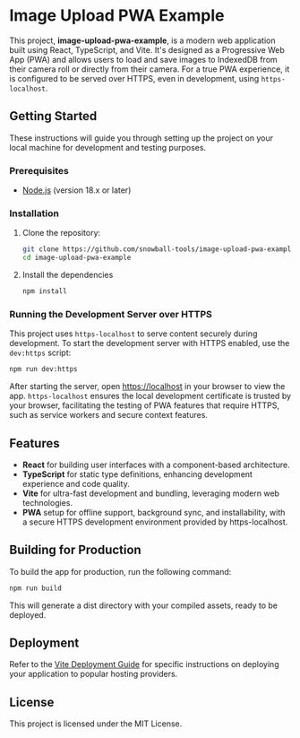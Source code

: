 # Image Upload PWA Example

This project, **image-upload-pwa-example**, is a modern web application built using React, TypeScript, and Vite. It's designed as a Progressive Web App (PWA) and allows users to load and save images to IndexedDB from their camera roll or directly from their camera. For a true PWA experience, it is configured to be served over HTTPS, even in development, using `https-localhost`.

## Getting Started

These instructions will guide you through setting up the project on your local machine for development and testing purposes.

### Prerequisites

- [Node.js](https://nodejs.org/) (version 18.x or later)

### Installation

1. Clone the repository:

   ```bash
   git clone https://github.com/snowball-tools/image-upload-pwa-example.git
   cd image-upload-pwa-example
   ```

2. Install the dependencies

   ```bash
   npm install
   ```

### Running the Development Server over HTTPS

This project uses `https-localhost` to serve content securely during development. To start the development server with HTTPS enabled, use the `dev:https` script:

```bash
npm run dev:https
```

After starting the server, open [https://localhost](https://localhost) in your browser to view the app. `https-localhost` ensures the local development certificate is trusted by your browser, facilitating the testing of PWA features that require HTTPS, such as service workers and secure context features.

## Features

- **React** for building user interfaces with a component-based architecture.
- **TypeScript** for static type definitions, enhancing development experience and code quality.
- **Vite** for ultra-fast development and bundling, leveraging modern web technologies.
- **PWA** setup for offline support, background sync, and installability, with a secure HTTPS development environment provided by https-localhost.

## Building for Production

To build the app for production, run the following command:

```bash
npm run build
```

This will generate a dist directory with your compiled assets, ready to be deployed.

## Deployment

Refer to the [Vite Deployment Guide](https://vitejs.dev/guide/static-deploy) for specific instructions on deploying your application to popular hosting providers.

## License

This project is licensed under the MIT License.
